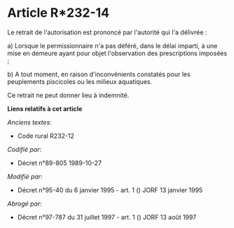 # Article R*232-14

Le retrait de l'autorisation est prononcé par l'autorité qui l'a délivrée :

a) Lorsque le permissionnaire n'a pas déféré, dans le délai imparti, à une mise en demeure ayant pour objet l'observation des
prescriptions imposées ;

b) A tout moment, en raison d'inconvénients constatés pour les peuplements piscicoles ou les milieux aquatiques.

Ce retrait ne peut donner lieu à indemnité.

**Liens relatifs à cet article**

_Anciens textes_:

  - Code rural R232-12

_Codifié par_:

  - Décret n°89-805 1989-10-27

_Modifié par_:

  - Décret n°95-40 du 6 janvier 1995 - art. 1 () JORF 13 janvier 1995

_Abrogé par_:

  - Décret n°97-787 du 31 juillet 1997 - art. 1 () JORF 13 août 1997
